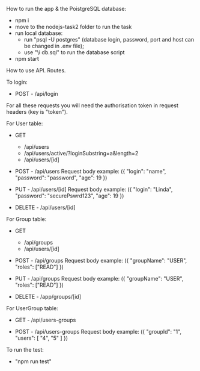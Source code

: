 How to run the app & the PoistgreSQL database:

- npm i 
- move to the nodejs-task2 folder to run the task
- run local database:
    - run "psql -U postgres" (database login, password, port and host can be changed in .env file);
    - use "\i db.sql" to run the database script
- npm start

How to use API. Routes.

To login:

- POST - /api/login

For all these requests you will need the authorisation token in request headers (key is "token").

For User table: 

- GET 
    - /api/users
    - /api/users/active/?loginSubstring=a&length=2
    - /api/users/[id]
- POST - /api/users Request body example: ({
    "login": "name",
    "password": "password",
    "age": 19
})

- PUT - /api/users/[id] Request body example: ({
    "login": "Linda",
    "password": "securePswrd123",
    "age": 19
})
- DELETE - /api/users/[id]

For Group table: 

- GET 
    - /api/groups
    - /api/users/[id]
- POST - /api/groups Request body example: ({
    "groupName": "USER",
    "roles": ["READ"]
})

- PUT - /api/groups Request body example: ({
    "groupName": "USER",
    "roles": ["READ"]
})
- DELETE - /app/groups/[id]

For UserGroup table:

- GET - /api/users-groups

- POST - /api/users-groups Request body example: ({
    "groupId": "1",
    "users": [
        "4",
        "5"
    ]
})

To run the test: 
- "npm run test"
